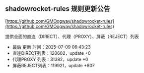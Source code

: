 ## shadowrocket-rules 规则更新公告

[https://github.com/GMOogway/shadowrocket-rules](https://github.com/GMOogway/shadowrocket-rules)

提供全面的直连（DIRECT）、代理（PROXY）、屏蔽（REJECT）列表
- 最后 更新 时间：2025-07-09 06:43:23
- 直连DIRECT列表：120602，update +0
- 代理PROXY 列表：31382，update +0
- 屏蔽REJECT列表：119921，update +807